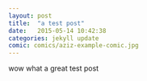 ```yaml
---
layout: post
title:  "a test post"
date:   2015-05-14 10:42:38
categories: jekyll update
comic: comics/aziz-example-comic.jpg
---
```

wow what a great test post
